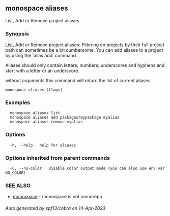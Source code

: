 ## monospace aliases

List, Add or Remove project aliases

### Synopsis

List, Add or Remove project aliases:
Filtering on projects by their full project path can sometimes be a bit cumbersome.
You can add aliases to a project by using the 'alias add' command

Aliases should only contain letters, numbers, underscores and hyphens and start
with a letter or an underscore.

without arguments this command will return the list of current aliases

```
monospace aliases [flags]
```

### Examples

```
  monospace aliases list
  monospace aliases add packages/mypackage myalias
  monospace aliases remove myalias
```

### Options

```
  -h, --help   help for aliases
```

### Options inherited from parent commands

```
  -C, --no-color   Disable color output mode (you can also use env var NO_COLOR)
```

### SEE ALSO

* [monospace](monospace.md)	 - monospace is not monorepo

###### Auto generated by spf13/cobra on 14-Apr-2023
